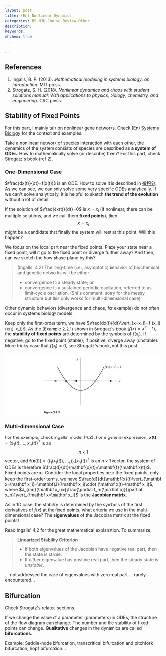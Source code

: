```yaml
---
layout: post
title: (En) Nonlinear Dynamics
categories: BS-NJU-Course-Review-Other
description: 
keywords: 
mhchem: true
---
```


...

## References

1. Ingalls, B. P. (2013). *Mathematical modeling in systems biology: an introduction*. MIT press.
1. Strogatz, S. H. (2018). *Nonlinear dynamics and chaos with student solutions manual: With applications to physics, biology, chemistry, and engineering*. CRC press.

## Stability of Fixed Points

For this part, I mainly talk on nonlinear gene networks. Check [(En) Systems Biology](https://shi200005.github.io/2023/09/08/Systems-Biology/) for the context and examples.

Take a nonlinear network of species interaction with each other, the dynamics of the system consists of species are described as **a system of ODEs**. How to mathematically solve (or describe) them? For this part, check Strogatz's book (ref 2).

### One-Dimensional Case

$\frac{dx(t)}{dt}=f(x(t))$ is an ODE. How to solve it is described in [微积分](https://shi200005.github.io/2021/09/30/Calculus/#%E5%B8%B8%E5%BE%AE%E5%88%86%E6%96%B9%E7%A8%8B). As we can see, we can only solve some very specific ODEs analytically. If we can't solve analytically, it is helpful to sketch **the trend of the evolution** without a lot of detail.

If the solution of $\frac{dx(t)}{dt}=0$ is $x=x_i$ (if nonlinear, there can be multiple solutions, and we call them **fixed points**), then $$x=x_i$$ might be a candidate that finally the system will rest at this point. Will this happen?

We focus on the local part near the fixed points. Place your state near a fixed point, will it go to the fixed point or diverge further away? And then, can we sketch the how phase plane by this?

> (Ingalls' 4.2) The long-time (i.e., asymptotic) behavior of biochemical and genetic networks will be either
>
> - convergence to a steady state; or
> - convergence to a sustained periodic oscillation, referred to as limit-cycle oscillation. (Shi's comment: sorry for the messy structure but this only works for multi-dimensional case)

Other dynamic behaviors (divergence and chaos, for example) do not often occur in systems biology models.

Keep only the first-order term, we have $\frac{dx(t)}{dt}\vert_{x=x_i}=f'(x_i)(x(t)-x_i)$. As the (Example 2.2.1) shown in Strogatz's book ($f(x)=x^2-1$), the **stability of fixed points** are determined by the symbols of $f(x_i)$. If negative, go to the fixed point (stable); if positive, diverge away (unstable). More tricky case that $f(x_i)=0$, see Strogatz's book, not this post.

![Sys_Bio_Nonlinear_1D](\images\blog\Sys_Bio_Nonlinear_1D.JPG)

### Multi-dimensional Case

For the example, check Ingalls' model (4.2). For a general expression, $\mathbf{x(t)}=(x_1(t),...,x_n(t))^{T}$ is an $$n\times 1$$ vector, and $\mathbf{f}(\mathbf x(t))=(f_1(x_1(t)),...,f_n(x_n(t))^T$ is an $n\times 1$ vector, the system of ODEs is therefore $\frac{d}{dt}\mathbf{x}(t)=\mathbf{f}(\mathbf x(t))$. Fixed points are $\mathbf x_i$. Consider the local properties near the fixed points, only keep the first-order terms, we have $\frac{d}{dt}\mathbf{x}(t)\vert_{\mathbf x=\mathbf x_i}=\mathbf{J}(\mathbf x_i)\cdot (\mathbf x(t)-\mathbf x_i)$, where $J_{mn}(\mathbf x_i)=[\frac{\partial f_m(\mathbf x)}{\partial x_n}]\vert_{\mathbf x=\mathbf x_i}$ is the **Jacobian matrix**.

As in 1D case, the stability is determined by the symbols of the first derivatives of $f(x)$ at the fixed points, what criteria we use in the multi-dimensional case? The **eigenvalues** of the Jacobian matrix at the fixed points!

Read Ingalls' 4.2 for the great mathematical explanation. To summarize,

> **Linearized Stability Criterion**
>
> - If both eigenvalues of the Jacobian have negative real part, then the state is stable.
> - If *either* eigenvalue has positive real part, then the steady state is *unstable*.
>

... not addressed the case of eigenvalues with zero real part ... rarely encountered...

## Bifurcation

Check Strogatz's related sections.

If we change the value of a parameter (parameters) in ODEs, the structure of the flow diagram can change. The number and the stability of fixed points can change. **Qualitative** changes in the dynamics are called **bifurcations**.

Example: Saddle-node bifurcation, transcritical bifurcation and pitchfork bifurcation, hopf bifurcation...
